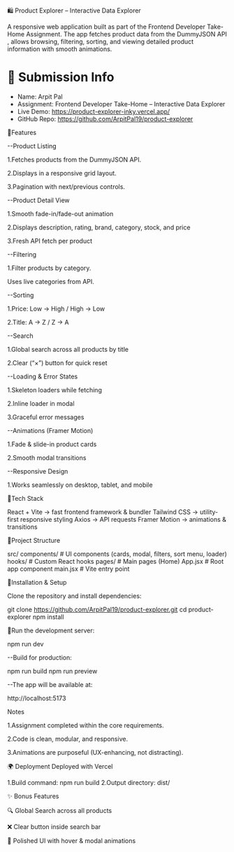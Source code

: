 
🛍️ Product Explorer – Interactive Data Explorer

A responsive web application built as part of the Frontend Developer Take-Home Assignment.
The app fetches product data from the DummyJSON API
, allows browsing, filtering, sorting, and viewing detailed product information with smooth animations.

# 📌 Submission Info
- Name: Arpit Pal
- Assignment: Frontend Developer Take-Home – Interactive Data Explorer
- Live Demo: https://product-explorer-inky.vercel.app/
- GitHub Repo: https://github.com/ArpitPal19/product-explorer


🚀Features

--Product Listing

1.Fetches products from the DummyJSON API.

2.Displays in a responsive grid layout.

3.Pagination with next/previous controls.

--Product Detail View

1.Smooth fade-in/fade-out animation

2.Displays description, rating, brand, category, stock, and price

3.Fresh API fetch per product

--Filtering

1.Filter products by category.

Uses live categories from API.

--Sorting

1.Price: Low → High / High → Low

2.Title: A → Z / Z → A

--Search

1.Global search across all products by title

2.Clear (“×”) button for quick reset

--Loading & Error States

1.Skeleton loaders while fetching

2.Inline loader in modal

3.Graceful error messages

--Animations (Framer Motion)

1.Fade & slide-in product cards

2.Smooth modal transitions

--Responsive Design

1.Works seamlessly on desktop, tablet, and mobile


 🚀Tech Stack

React + Vite → fast frontend framework & bundler
Tailwind CSS → utility-first responsive styling
Axios → API requests
Framer Motion → animations & transitions

🚀Project Structure

src/
  components/       # UI components (cards, modal, filters, sort menu, loader)
  hooks/            # Custom React hooks
  pages/            # Main pages (Home)
  App.jsx           # Root app component
  main.jsx          # Vite entry point


🚀Installation & Setup

Clone the repository and install dependencies:

git clone https://github.com/ArpitPal19/product-explorer.git
cd product-explorer
npm install


🚀Run the development server:

npm run dev

--Build for production:

npm run build
npm run preview

--The app will be available at:

http://localhost:5173


Notes

1.Assignment completed within the core requirements.

2.Code is clean, modular, and responsive.

3.Animations are purposeful (UX-enhancing, not distracting).


🌍 Deployment
Deployed with Vercel

1.Build command: npm run build
2.Output directory: dist/

✨ Bonus Features

🔍 Global Search across all products

❌ Clear button inside search bar

🎨 Polished UI with hover & modal animations